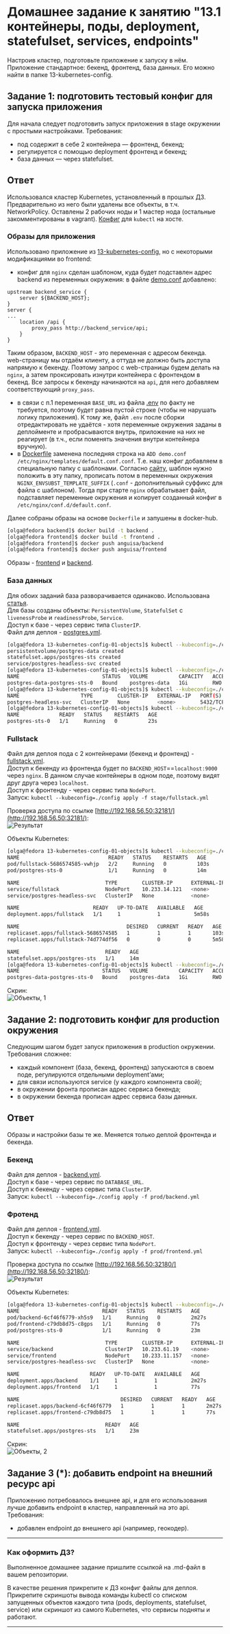 # Домашнее задание к занятию "13.1 контейнеры, поды, deployment, statefulset, services, endpoints"
Настроив кластер, подготовьте приложение к запуску в нём. Приложение стандартное: бекенд, фронтенд, база данных. Его можно найти в папке 13-kubernetes-config.

## Задание 1: подготовить тестовый конфиг для запуска приложения
Для начала следует подготовить запуск приложения в stage окружении с простыми настройками. Требования:
* под содержит в себе 2 контейнера — фронтенд, бекенд;
* регулируется с помощью deployment фронтенд и бекенд;
* база данных — через statefulset.

## Ответ

Использовался кластер Kubernetes, установленный в прошлых ДЗ. Предварительно из него были удалены все объекты, в т.ч. NetworkPolicy. 
Оставлены 2 рабочих ноды и 1 мастер нода (остальные закомментированы в vagrant). [Конфиг](config) для `kubectl` на хосте.

### Образы для приложения

Использовано приложение из [13-kubernetes-config](../13-kubernetes-config), но с некоторыми модификациями во frontend:
- конфиг для `nginx` сделан шаблоном, куда будет подставлен адрес backend из переменных окружения: 
в файле [demo.conf](../13-kubernetes-config/frontend/demo.conf) добавлено:  
```text
upstream backend_service {
    server ${BACKEND_HOST};
}
server {
...
    location /api {
        proxy_pass http://backend_service/api;
    }
}
```
Таким образом, `BACKEND_HOST` - это переменная с адресом бекенда.  
web-страницу мы отдаём клиенту, а оттуда не должно быть доступа напрямую к бекенду. Поэтому запрос с web-страницы будем делать 
на `nginx`, а затем проксировать изнутри контейнера с фронтендом в бекенд. Все запросы к бекенду начинаются на `api`, для него 
добавляем соответствующий `proxy_pass`.
- в связи с п.1 переменная `BASE_URL` из файла [.env](../13-kubernetes-config/frontend/.env) по факту не требуется,
поэтому будет равна пустой строке (чтобы не нарушать логику приложения). К тому же, файл `.env` после сборки отредактировать не удаётся -
хотя переменные окружения заданы в деплойменте и пробрасываются внутрь, приложение на них не реагирует (в т.ч., если поменять значения 
внутри контейнера вручную).
- в [Dockerfile](../13-kubernetes-config/frontend/Dockerfile) заменена последняя строка на `ADD demo.conf /etc/nginx/templates/default.conf.conf`. 
Т.е. наш конфиг добавляем в специальную папку с шаблонами. 
Согласно [сайту](https://stackoverflow.com/questions/56649582/substitute-environment-variables-in-nginx-config-from-docker-compose/62844707#62844707), 
шаблон нужно положить в эту папку, прописать потом в переменных окружения `NGINX_ENVSUBST_TEMPLATE_SUFFIX` (`.conf` - дополнительный суффикс для файла с шаблоном). 
Тогда при старте `nginx` обрабатывает файл, подставляет переменные окружения и копирует созданный конфиг в `/etc/nginx/conf.d/default.conf`.

Далее собраны образы на основе `Dockerfile` и запушены в docker-hub.
```bash
[olga@fedora backend]$ docker build -t backend .
[olga@fedora frontend]$ docker build -t frontend .
[olga@fedora frontend]$ docker push anguisa/backend
[olga@fedora frontend]$ docker push anguisa/frontend
```
Образы - [frontend](https://hub.docker.com/repository/docker/anguisa/frontend) и [backend](https://hub.docker.com/repository/docker/anguisa/backend).  

### База данных

Для обоих заданий база разворачивается одинаково. Использована [статья](https://devopscube.com/deploy-postgresql-statefulset/).  
Для базы созданы объекты: `PersistentVolume`, `StatefulSet` с `livenessProbe` и `readinessProbe`, `Service`.  
Доступ к базе - через сервис типа `ClusterIP`.  
Файл для деплоя - [postgres.yml](postgres.yml).  

```bash
[olga@fedora 13-kubernetes-config-01-objects]$ kubectl --kubeconfig=./config apply -f postgres.yml
persistentvolume/postgres-data created
statefulset.apps/postgres-sts created
service/postgres-headless-svc created
[olga@fedora 13-kubernetes-config-01-objects]$ kubectl --kubeconfig=./config get pvc
NAME                           STATUS   VOLUME          CAPACITY   ACCESS MODES   STORAGECLASS   AGE
postgres-data-postgres-sts-0   Bound    postgres-data   1Gi        RWO                           5s
[olga@fedora 13-kubernetes-config-01-objects]$ kubectl --kubeconfig=./config get svc
NAME                    TYPE        CLUSTER-IP   EXTERNAL-IP   PORT(S)    AGE
postgres-headless-svc   ClusterIP   None         <none>        5432/TCP   17s
[olga@fedora 13-kubernetes-config-01-objects]$ kubectl --kubeconfig=./config get po
NAME             READY   STATUS    RESTARTS   AGE
postgres-sts-0   1/1     Running   0          23s
```

### Fullstack

Файл для деплоя пода с 2 контейнерами (бекенд и фронтенд) - [fullstack.yml](stage/fullstack.yml).  
Доступ к бекенду из фронтенда будет по `BACKEND_HOST`==`localhost:9000` через `nginx`. В данном случае контейнеры в одном поде, 
поэтому видят друг друга через `localhost`.  
Доступ к фронтенду - через сервис типа `NodePort`.  
Запуск: `kubectl --kubeconfig=./config apply -f stage/fullstack.yml`  

Проверка доступа по ссылке [http://192.168.56.50:32181/](http://192.168.56.50:32181/):  
![Результат](img/1.png)

Объекты Kubernetes:  
```bash
[olga@fedora 13-kubernetes-config-01-objects]$ kubectl --kubeconfig=./config get all 
NAME                             READY   STATUS    RESTARTS   AGE
pod/fullstack-5686574585-vwhjp   2/2     Running   0          103s
pod/postgres-sts-0               1/1     Running   0          14m

NAME                            TYPE        CLUSTER-IP      EXTERNAL-IP   PORT(S)        AGE
service/fullstack               NodePort    10.233.14.121   <none>        80:32181/TCP   5m58s
service/postgres-headless-svc   ClusterIP   None            <none>        5432/TCP       14m

NAME                        READY   UP-TO-DATE   AVAILABLE   AGE
deployment.apps/fullstack   1/1     1            1           5m58s

NAME                                   DESIRED   CURRENT   READY   AGE
replicaset.apps/fullstack-5686574585   1         1         1       103s
replicaset.apps/fullstack-74d774df56   0         0         0       5m58s

NAME                            READY   AGE
statefulset.apps/postgres-sts   1/1     14m
[olga@fedora 13-kubernetes-config-01-objects]$ kubectl --kubeconfig=./config get pvc
NAME                           STATUS   VOLUME          CAPACITY   ACCESS MODES   STORAGECLASS   AGE
postgres-data-postgres-sts-0   Bound    postgres-data   1Gi        RWO                           14m
```

Скрин:  
![Объекты, 1](img/2.png)

## Задание 2: подготовить конфиг для production окружения
Следующим шагом будет запуск приложения в production окружении. Требования сложнее:
* каждый компонент (база, бекенд, фронтенд) запускаются в своем поде, регулируются отдельными deployment’ами;
* для связи используются service (у каждого компонента свой);
* в окружении фронта прописан адрес сервиса бекенда;
* в окружении бекенда прописан адрес сервиса базы данных.

## Ответ

Образы и настройки базы те же. Меняется только деплой фронтенда и бекенда.

### Бекенд
Файл для деплоя - [backend.yml](prod/backend.yml).  
Доступ к базе - через сервис по `DATABASE_URL`.  
Доступ к бекенду - через сервис типа `ClusterIP`.  
Запуск: `kubectl --kubeconfig=./config apply -f prod/backend.yml`

### Фротенд
Файл для деплоя - [frontend.yml](prod/frontend.yml).  
Доступ к бекенду - через сервис по `BACKEND_HOST`.  
Доступ к фронтенду - через сервис типа `NodePort`.  
Запуск: `kubectl --kubeconfig=./config apply -f prod/frontend.yml`  

Проверка доступа по ссылке [http://192.168.56.50:32180/](http://192.168.56.50:32180/):  
![Результат](img/3.png)  

Объекты Kubernetes:
```bash
[olga@fedora 13-kubernetes-config-01-objects]$ kubectl --kubeconfig=./config get all 
NAME                           READY   STATUS    RESTARTS   AGE
pod/backend-6cf46f6779-xh5s9   1/1     Running   0          2m27s
pod/frontend-c79db8d75-c8gps   1/1     Running   0          77s
pod/postgres-sts-0             1/1     Running   0          23m

NAME                            TYPE        CLUSTER-IP      EXTERNAL-IP   PORT(S)        AGE
service/backend                 ClusterIP   10.233.61.19    <none>        9000/TCP       2m27s
service/frontend                NodePort    10.233.11.157   <none>        80:32180/TCP   77s
service/postgres-headless-svc   ClusterIP   None            <none>        5432/TCP       23m

NAME                       READY   UP-TO-DATE   AVAILABLE   AGE
deployment.apps/backend    1/1     1            1           2m27s
deployment.apps/frontend   1/1     1            1           77s

NAME                                 DESIRED   CURRENT   READY   AGE
replicaset.apps/backend-6cf46f6779   1         1         1       2m27s
replicaset.apps/frontend-c79db8d75   1         1         1       77s

NAME                            READY   AGE
statefulset.apps/postgres-sts   1/1     23m
```

Скрин:  
![Объекты, 2](img/4.png)


## Задание 3 (*): добавить endpoint на внешний ресурс api
Приложению потребовалось внешнее api, и для его использования лучше добавить endpoint в кластер, направленный на это api. Требования:
* добавлен endpoint до внешнего api (например, геокодер).

---

### Как оформить ДЗ?

Выполненное домашнее задание пришлите ссылкой на .md-файл в вашем репозитории.

В качестве решения прикрепите к ДЗ конфиг файлы для деплоя. Прикрепите скриншоты вывода команды kubectl со списком запущенных объектов каждого типа (pods, deployments, statefulset, service) или скриншот из самого Kubernetes, что сервисы подняты и работают.

---
